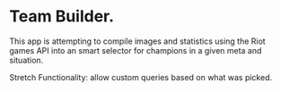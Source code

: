 Team Builder.
===


This app is attempting to compile images and statistics using the Riot games API into an smart selector for champions in a given meta and situation.


Stretch Functionality:
  allow custom queries based on what was picked.
